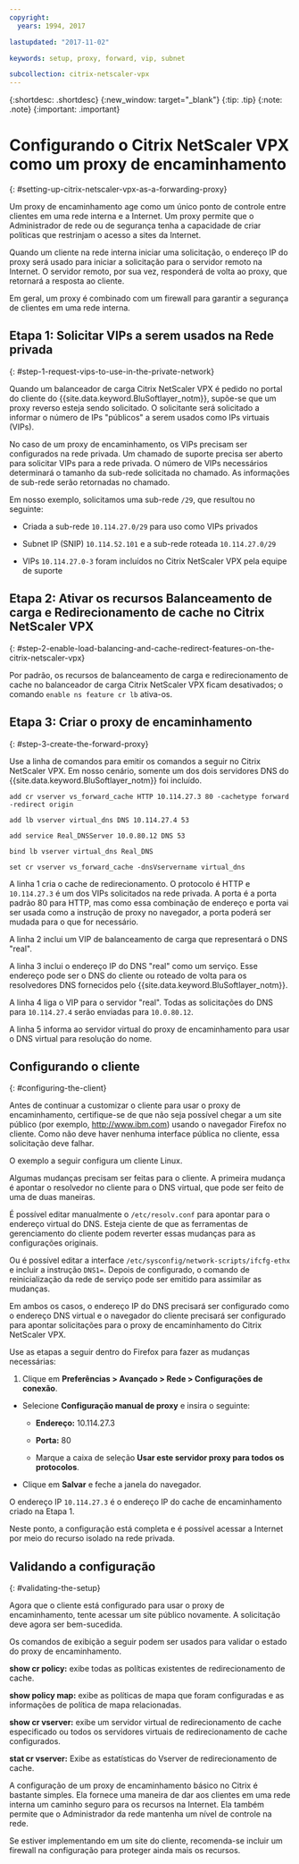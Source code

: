 ```yaml
---
copyright:
  years: 1994, 2017

lastupdated: "2017-11-02"

keywords: setup, proxy, forward, vip, subnet

subcollection: citrix-netscaler-vpx
---
```


{:shortdesc: .shortdesc}
{:new_window: target="_blank"}
{:tip: .tip}
{:note: .note}
{:important: .important}

# Configurando o Citrix NetScaler VPX como um proxy de encaminhamento
{: #setting-up-citrix-netscaler-vpx-as-a-forwarding-proxy}

Um proxy de encaminhamento age como um único ponto de controle entre clientes em uma rede interna e a Internet. Um proxy permite que o Administrador de rede ou de segurança tenha a capacidade de criar políticas que restrinjam o acesso a sites da Internet.

Quando um cliente na rede interna iniciar uma solicitação, o endereço IP do proxy será usado para iniciar a solicitação para o servidor remoto na Internet. O servidor remoto, por sua vez, responderá de volta ao proxy, que retornará a resposta ao cliente.

Em geral, um proxy é combinado com um firewall para garantir a segurança de clientes em uma rede interna.

## Etapa 1: Solicitar VIPs a serem usados na Rede privada
{: #step-1-request-vips-to-use-in-the-private-network}

Quando um balanceador de carga Citrix NetScaler VPX é pedido no portal do cliente do {{site.data.keyword.BluSoftlayer_notm}}, supõe-se que um proxy reverso esteja sendo solicitado. O solicitante será solicitado a informar o número de IPs "públicos" a serem usados como IPs virtuais (VIPs).

No caso de um proxy de encaminhamento, os VIPs precisam ser configurados na rede privada. Um chamado de suporte precisa ser aberto para solicitar VIPs para a rede privada. O número de VIPs necessários determinará o tamanho da sub-rede solicitada no chamado. As informações de sub-rede serão retornadas no chamado.

Em nosso exemplo, solicitamos uma sub-rede `/29`, que resultou no seguinte:

* Criada a sub-rede `10.114.27.0/29` para uso como VIPs privados

* Subnet IP (SNIP) `10.114.52.101` e a sub-rede roteada `10.114.27.0/29`

* VIPs `10.114.27.0-3` foram incluídos no Citrix NetScaler VPX pela equipe de suporte

## Etapa 2: Ativar os recursos Balanceamento de carga e Redirecionamento de cache no Citrix NetScaler VPX
{: #step-2-enable-load-balancing-and-cache-redirect-features-on-the-citrix-netscaler-vpx}

Por padrão, os recursos de balanceamento de carga e redirecionamento de cache no balanceador de carga Citrix NetScaler VPX ficam desativados; o comando `enable ns feature cr lb` ativa-os.


## Etapa 3: Criar o proxy de encaminhamento
{: #step-3-create-the-forward-proxy}

Use a linha de comandos para emitir os comandos a seguir no Citrix NetScaler VPX. Em nosso cenário, somente um dos dois servidores DNS do {{site.data.keyword.BluSoftlayer_notm}} foi incluído.  

```
add cr vserver vs_forward_cache HTTP 10.114.27.3 80 -cachetype forward -redirect origin

add lb vserver virtual_dns DNS 10.114.27.4 53

add service Real_DNSServer 10.0.80.12 DNS 53

bind lb vserver virtual_dns Real_DNS

set cr vserver vs_forward_cache -dnsVservername virtual_dns
```

A linha 1 cria o cache de redirecionamento. O protocolo é HTTP e `10.114.27.3` é um dos VIPs solicitados na rede privada. A porta é a porta padrão 80 para HTTP, mas como essa combinação de endereço e porta vai ser usada como a instrução de proxy no navegador, a porta poderá ser mudada para o que for necessário.

A linha 2 inclui um VIP de balanceamento de carga que representará o DNS "real".

A linha 3 inclui o endereço IP do DNS "real" como um serviço. Esse endereço pode ser o DNS do cliente ou roteado de volta para os resolvedores DNS fornecidos pelo {{site.data.keyword.BluSoftlayer_notm}}.

A linha 4 liga o VIP para o servidor "real". Todas as solicitações do DNS para `10.114.27.4` serão enviadas para `10.0.80.12`.

A linha 5 informa ao servidor virtual do proxy de encaminhamento para usar o DNS virtual para resolução do nome.

## Configurando o cliente
{: #configuring-the-client}

Antes de continuar a customizar o cliente para usar o proxy de encaminhamento, certifique-se de que não seja possível chegar a um site público (por exemplo, http://www.ibm.com) usando o navegador Firefox no cliente. Como não deve haver nenhuma interface pública no cliente, essa solicitação deve falhar.

O exemplo a seguir configura um cliente Linux.

Algumas mudanças precisam ser feitas para o cliente. A primeira mudança é apontar o resolvedor no cliente para o DNS virtual, que pode ser feito de uma de duas maneiras.

É possível editar manualmente o `/etc/resolv.conf` para apontar para o endereço virtual do DNS. Esteja ciente de que as ferramentas de gerenciamento do cliente podem reverter essas mudanças para as configurações originais.  

Ou é possível editar a interface `/etc/sysconfig/network-scripts/ifcfg-ethx` e incluir a instrução `DNS1=`. Depois de configurado, o comando de reinicialização da rede de serviço pode ser emitido para assimilar as mudanças.

Em ambos os casos, o endereço IP do DNS precisará ser configurado como o endereço DNS virtual e o navegador do cliente precisará ser configurado para apontar solicitações para o proxy de encaminhamento do Citrix NetScaler VPX.

Use as etapas a seguir dentro do Firefox para fazer as mudanças necessárias:

1. Clique em **Preferências > Avançado > Rede > Configurações de conexão**.

* Selecione **Configuração manual de proxy** e insira o seguinte:

  * **Endereço:** 10.114.27.3

  * **Porta:** 80

  * Marque a caixa de seleção **Usar este servidor proxy para todos os protocolos**.

* Clique em **Salvar** e feche a janela do navegador.

O endereço IP `10.114.27.3` é o endereço IP do cache de encaminhamento criado na Etapa 1.

Neste ponto, a configuração está completa e é possível acessar a Internet por meio do recurso isolado na rede privada.

## Validando a configuração
{: #validating-the-setup}

Agora que o cliente está configurado para usar o proxy de encaminhamento, tente acessar um site público novamente. A solicitação deve agora ser bem-sucedida.

Os comandos de exibição a seguir podem ser usados para validar o estado do proxy de encaminhamento.

**show cr policy:** exibe todas as políticas existentes de redirecionamento de cache.

**show policy map:** exibe as políticas de mapa que foram configuradas e as informações de política de mapa relacionadas.

**show cr vserver:** exibe um servidor virtual de redirecionamento de cache especificado ou todos os servidores virtuais de redirecionamento de cache configurados.

**stat cr vserver:** Exibe as estatísticas do Vserver de redirecionamento de cache.

A configuração de um proxy de encaminhamento básico no Citrix é bastante simples. Ela fornece uma maneira de dar aos clientes em uma rede interna um caminho seguro para os recursos na Internet. Ela também permite que o Administrador da rede mantenha um nível de controle na rede.

Se estiver implementando em um site do cliente, recomenda-se incluir um firewall na configuração para proteger ainda mais os recursos.
